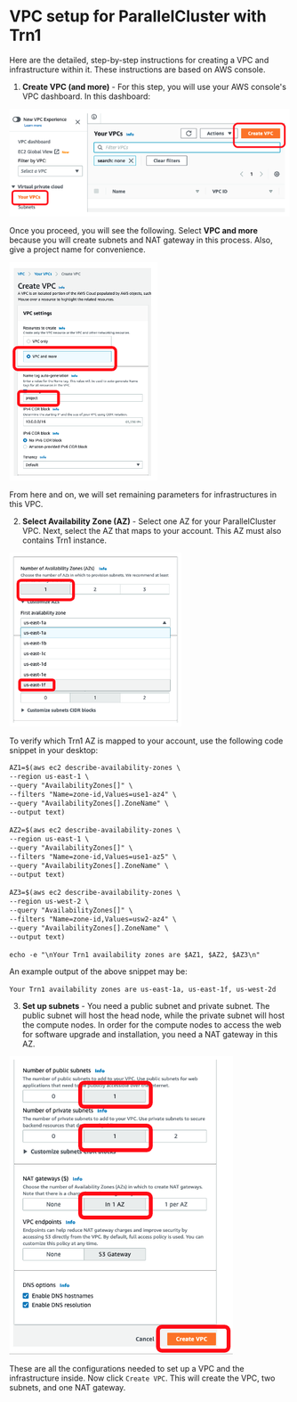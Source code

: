 # VPC setup for ParallelCluster with Trn1

Here are the detailed, step-by-step instructions for creating a VPC and infrastructure within it. These instructions are based on AWS console. 

1. **Create VPC (and more)** - For this step, you will use your AWS console's VPC dashboard. In this dashboard:

![image info](./document_assets/vpc-entry.png)

Once you proceed, you will see the following. Select **VPC and more** because you will create subnets and NAT gateway in this process. Also, give 
a project name for convenience.

![image info](./document_assets/create-vpc.png)

From here and on, we will set remaining parameters for infrastructures in this VPC. 

2. **Select Availability Zone (AZ)** - Select one AZ for your ParallelCluster VPC. Next, select the AZ that maps to your account. This AZ must also contains Trn1 instance.

![image info](./document_assets/az.png)

 To verify which Trn1 AZ is mapped to your account, use the following code snippet in your desktop:

```
AZ1=$(aws ec2 describe-availability-zones \
--region us-east-1 \
--query "AvailabilityZones[]" \
--filters "Name=zone-id,Values=use1-az4" \
--query "AvailabilityZones[].ZoneName" \
--output text)

AZ2=$(aws ec2 describe-availability-zones \
--region us-east-1 \
--query "AvailabilityZones[]" \
--filters "Name=zone-id,Values=use1-az5" \
--query "AvailabilityZones[].ZoneName" \
--output text)

AZ3=$(aws ec2 describe-availability-zones \
--region us-west-2 \
--query "AvailabilityZones[]" \
--filters "Name=zone-id,Values=usw2-az4" \
--query "AvailabilityZones[].ZoneName" \
--output text)

echo -e "\nYour Trn1 availability zones are $AZ1, $AZ2, $AZ3\n"

```

An example output of the above snippet may be:

`Your Trn1 availability zones are us-east-1a, us-east-1f, us-west-2d`

3. **Set up subnets** - You need a public subnet and private subnet. The public subnet will host the head node, while the private subnet will host the compute nodes. In order for the compute nodes to access the web for software upgrade and installation, you need a NAT gateway in this AZ. 

![image info](./document_assets/subnets-nat.png)

These are all the configurations needed to set up a VPC and the infrastructure inside. Now click `Create VPC`. This will create the VPC, two subnets, and one NAT gateway. 

